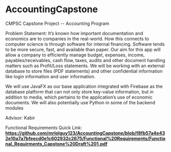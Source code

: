 # AccountingCapstone
 CMPSC Capstone Project -- Accounting Program

Problem Statement:
It’s known how important documentation and economics are to companies in the
real-world. How this connects to computer science is through software for internal
financing. Software tends to be more secure, fast, and available than paper.
Our aim for this app will allow a company to efficiently manage budget, expenses,
income, payables/receivables, cash flow, taxes, audits and other document handling
matters such as Profit/Loss statements. We will be working with an external database
to store files (PDF statements) and other confidential information like login information
and user information.

We will use JavaFX as our base application integrated with Firebase as the database
platform that can not only store key-value information, but in addition to media, which
pertains to the application’s use of economic documents. We will also potentially use
Python in some of the backend modules

Advisor: Kabir

Functional Requirements Quick Link:
**https://github.com/mrlolguy123/AccountingCapstone/blob/f8fb57a4e432e10a7a7bfeecd0e1c602932c2675/Functional%20Requirements/Functional_Requirments_Capstone%20Draft%201.pdf**
